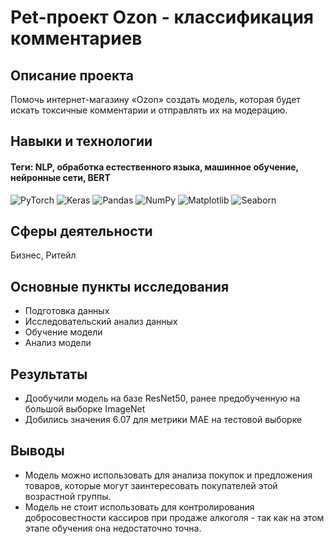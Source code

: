 # Pet-проект Ozon - классификация комментариев

## Описание проекта
Помочь интернет-магазину «Ozon» создать модель, которая будет искать токсичные комментарии и отправлять их на модерацию.

## Навыки и технологии
#### Теги: NLP, обработка естественного языка, машинное обучение, нейронные сети, BERT
![PyTorch](https://img.shields.io/badge/PyTorch-black?style=flat&logo=pytorch&logoColor=orange)
![Keras](https://img.shields.io/badge/Keras-black?style=flat&logo=keras&logoColor=orange)
![Pandas](https://img.shields.io/badge/Pandas-black?style=flat&logo=pandas&logoColor=orange)
![NumPy](https://img.shields.io/badge/NumPy-black?style=flat&logo=numpy&logoColor=orange)
![Matplotlib](https://img.shields.io/badge/Matplotlib-black?style=flat&logo=matplotlib&logoColor=orange)
![Seaborn](https://img.shields.io/badge/Seaborn-black?style=flat&logo=seaborn&logoColor=orange)

## Сферы деятельности
Бизнес, Ритейл

## Основные пункты исследования
- Подготовка данных
- Исследовательский анализ данных
- Обучение модели
- Анализ модели

## Результаты
- Дообучили модель на базе ResNet50, ранее предобученную на большой выборке ImageNet
- Добились значения 6.07 для метрики MAE на тестовой выборке

## Выводы
- Модель можно использовать для анализа покупок и предложения товаров, которые могут заинтересовать покупателей этой возрастной группы.
- Модель не стоит использовать для контролирования добросовестности кассиров при продаже алкоголя - так как на этом этапе обучения она недостаточно точна.

